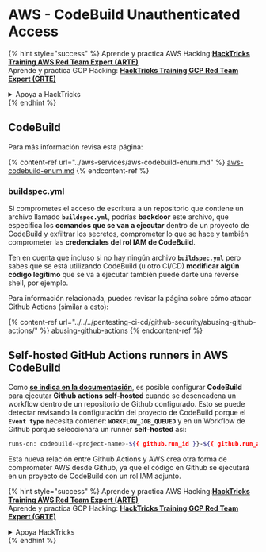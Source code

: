 # AWS - CodeBuild Unauthenticated Access

{% hint style="success" %}
Aprende y practica AWS Hacking:<img src="/.gitbook/assets/image.png" alt="" data-size="line">[**HackTricks Training AWS Red Team Expert (ARTE)**](https://training.hacktricks.xyz/courses/arte)<img src="/.gitbook/assets/image.png" alt="" data-size="line">\
Aprende y practica GCP Hacking: <img src="/.gitbook/assets/image (2).png" alt="" data-size="line">[**HackTricks Training GCP Red Team Expert (GRTE)**<img src="/.gitbook/assets/image (2).png" alt="" data-size="line">](https://training.hacktricks.xyz/courses/grte)

<details>

<summary>Apoya a HackTricks</summary>

* Revisa los [**planes de suscripción**](https://github.com/sponsors/carlospolop)!
* **Únete al** 💬 [**grupo de Discord**](https://discord.gg/hRep4RUj7f) o al [**grupo de telegram**](https://t.me/peass) o **síguenos** en **Twitter** 🐦 [**@hacktricks\_live**](https://twitter.com/hacktricks\_live)**.**
* **Comparte trucos de hacking enviando PRs a los repositorios de github de** [**HackTricks**](https://github.com/carlospolop/hacktricks) y [**HackTricks Cloud**](https://github.com/carlospolop/hacktricks-cloud).

</details>
{% endhint %}

## CodeBuild

Para más información revisa esta página:

{% content-ref url="../aws-services/aws-codebuild-enum.md" %}
[aws-codebuild-enum.md](../aws-services/aws-codebuild-enum.md)
{% endcontent-ref %}

### buildspec.yml

Si comprometes el acceso de escritura a un repositorio que contiene un archivo llamado **`buildspec.yml`**, podrías **backdoor** este archivo, que especifica los **comandos que se van a ejecutar** dentro de un proyecto de CodeBuild y exfiltrar los secretos, comprometer lo que se hace y también comprometer las **credenciales del rol IAM de CodeBuild**.

Ten en cuenta que incluso si no hay ningún archivo **`buildspec.yml`** pero sabes que se está utilizando CodeBuild (u otro CI/CD) **modificar algún código legítimo** que se va a ejecutar también puede darte una reverse shell, por ejemplo.

Para información relacionada, puedes revisar la página sobre cómo atacar Github Actions (similar a esto):

{% content-ref url="../../../pentesting-ci-cd/github-security/abusing-github-actions/" %}
[abusing-github-actions](../../../pentesting-ci-cd/github-security/abusing-github-actions/)
{% endcontent-ref %}

## Self-hosted GitHub Actions runners in AWS CodeBuild <a href="#action-runner" id="action-runner"></a>

Como [**se indica en la documentación**](https://docs.aws.amazon.com/codebuild/latest/userguide/action-runner.html), es posible configurar **CodeBuild** para ejecutar **Github actions self-hosted** cuando se desencadena un workflow dentro de un repositorio de Github configurado. Esto se puede detectar revisando la configuración del proyecto de CodeBuild porque el **`Event type`** necesita contener: **`WORKFLOW_JOB_QUEUED`** y en un Workflow de Github porque seleccionará un runner **self-hosted** así:
```bash
runs-on: codebuild-<project-name>-${{ github.run_id }}-${{ github.run_attempt }}
```
Esta nueva relación entre Github Actions y AWS crea otra forma de comprometer AWS desde Github, ya que el código en Github se ejecutará en un proyecto de CodeBuild con un rol IAM adjunto.

{% hint style="success" %}
Aprende y practica AWS Hacking:<img src="/.gitbook/assets/image.png" alt="" data-size="line">[**HackTricks Training AWS Red Team Expert (ARTE)**](https://training.hacktricks.xyz/courses/arte)<img src="/.gitbook/assets/image.png" alt="" data-size="line">\
Aprende y practica GCP Hacking: <img src="/.gitbook/assets/image (2).png" alt="" data-size="line">[**HackTricks Training GCP Red Team Expert (GRTE)**<img src="/.gitbook/assets/image (2).png" alt="" data-size="line">](https://training.hacktricks.xyz/courses/grte)

<details>

<summary>Apoya HackTricks</summary>

* Revisa los [**planes de suscripción**](https://github.com/sponsors/carlospolop)!
* **Únete al** 💬 [**grupo de Discord**](https://discord.gg/hRep4RUj7f) o al [**grupo de telegram**](https://t.me/peass) o **síguenos** en **Twitter** 🐦 [**@hacktricks\_live**](https://twitter.com/hacktricks\_live)**.**
* **Comparte trucos de hacking enviando PRs a los repositorios de github de** [**HackTricks**](https://github.com/carlospolop/hacktricks) y [**HackTricks Cloud**](https://github.com/carlospolop/hacktricks-cloud).

</details>
{% endhint %}
